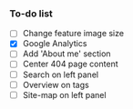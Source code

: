 ### To-do list

- [ ] Change feature image size
- [x] Google Analytics
- [ ] Add 'About me' section
- [ ] Center 404 page content
- [ ] Search on left panel
- [ ] Overview on tags
- [ ] Site-map on left panel
